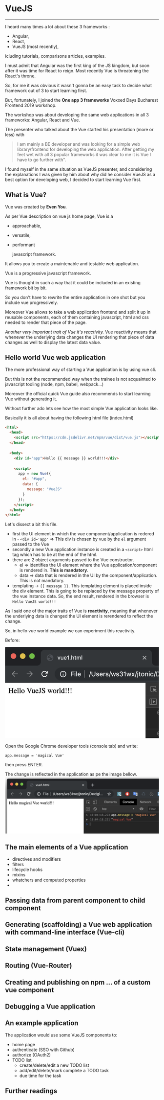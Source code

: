 # VueJS

---

I heard many times a lot about these 3 frameworks :

- Angular,
- React,
- VueJS (most recently),

icluding tutorials, comparisons articles, examples.

I must admit that Angular was the first king of the JS kingdom, but soon after it was time for React to reign. Most recently Vue is threatening the React's throne.

So, for me it was obvious it wasn't gonna be an easy task to decide what framework out of 3 to start learning first.

But, fortunately, I joined the **One app 3 frameworks** Voxxed Days Bucharest Frontend 2019 workshop.

The workshop was about developing the same web applications in all 3 frameworks: Angular, React and Vue.

The presenter who talked about the Vue started his presentation (more or less) with

> I am mainly a BE developer and was looking for a simple web library/frontend for developing the web application.
> After getting my feet wet with all 3 popular frameworks it was clear to me it is Vue I have to go further with".

I found myself in the same situation as VueJS presenter, and considering the explanations I was given by him about why did he consider VueJS as a best option for developing web, I decided to start learning Vue first.

## What is Vue?

Vue was created by **Even You**.

As per Vue description on vue js home page, Vue is a

- approachable,
- versatile,
- performant

  javascript framework.

It allows you to create a maintenable and testable web application.

Vue is a progressive javascript framework.

Vue is thought in such a way that it could be included in an existing framework bit by bit.

So you don't have to rewrite the entire application in one shot but you include vue progressively.

Moreover Vue allows to take a web application frontend and split it up in reusable components, each of them containing javascript, html and css needed to render that piece of the page.

_Another very important trait of Vue it's reactivity._
Vue reactivity means that whenever the underlying data changes the UI rendering that piece of data changes as well to display the latest data value.

## Hello world Vue web application

The more professional way of starting a Vue application is by using vue cli.

But this is not the recommended way when the trainee is not acquainted to javascript tooling (node, npm, babel, webpack...)

Moreover the official quick Vue guide also recommends to start learning Vue without generating it.

Without further ado lets see how the most simple Vue application looks like.

Basically it is all about having the following html file (index.html)

```html
<html>
  <head>
    <script src="https://cdn.jsdelivr.net/npm/vue/dist/vue.js"></script>
  </head>

  <body>
    <div id="app">Hello {{ message }} world!!!</div>

    <script>
      app = new Vue({
        el: "#app",
        data: {
          message: "VueJS"
        }
      });
    </script>
  </body>
</html>
```

Let's dissect a bit this file.

- first the UI element in which the vue component/application is redered in - `<div id='app'` => This div is chosen by vue by the `el` argument passed to the Vue
- secondly a new Vue application instance is created in a `<script>` html tag which has to be at the end of the html.
- there are 2 object arguments passed to the Vue constructor.
  - el => identifies the UI element where the Vue application/component is rendered in. **This is mandatory**.
  - data => data that is rendered in the UI by the component/application.
    This is not mandatory.
- templating -> `{{ message }}`. This templating element is placed inside the div element. This is going to be replaced by the message property of the vue instance data.
  So, the end result, rendered in the browser is `Hello VueJS world!!!`

As I said one of the major traits of Vue is **reactivity**, meaning that whenever the underlying data is changed the UI element is rerendered to reflect the change.

So, in hello vue world example we can experiment this reactivity.

Before:

![Before data'message modification](./images/vuejs/before_data_modification.png)

Open the Google Chrome developer tools (console tab) and write:

```
app.message = 'magical Vue'
```

then press ENTER.

The change is reflected in the application as pe the image bellow.
![After data modification](./images/vuejs/after_data_modification.png)

## The main elements of a Vue application

- directives and modifiers
- filters
- lifecycle hooks
- mixins
- whatchers and computed properties
-

## Passing data from parent component to child component

## Generating (scaffolding) a Vue web application with command-line interface (Vue-cli)

## State management (Vuex)

## Routing (Vue-Router)

## Creating and publishing on npm ... of a custom vue component

## Debugging a Vue application

## An example application

The application would use some VueJS components to:

- home page
- authenticate (SSO with Github)
- authorize (OAuth2)
- TODO list
  - create/delete/edit a new TODO list
  - add/edit/delete/mark complete a TODO task
  - due time for the task

## Further readings

